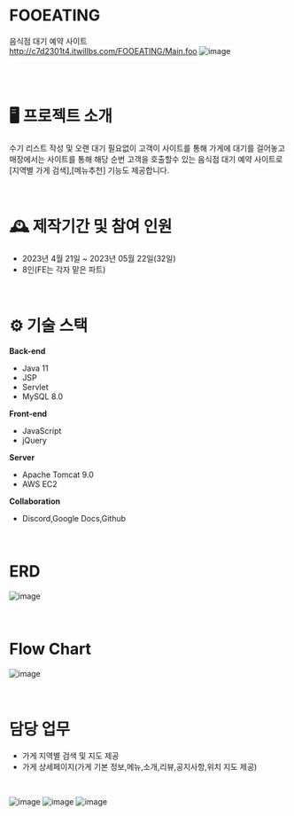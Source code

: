 # FOOEATING
음식점 대기 예약 사이트<br>
http://c7d2301t4.itwillbs.com/FOOEATING/Main.foo
![image](https://github.com/kimhyejin1030/FOOEATING/assets/131628934/21957fef-15f8-4b39-852e-1c0e4c4e9f3d)

<br>
<br>

# 🖥️ 프로젝트 소개
수기 리스트 작성 및 오랜 대기 필요없이 고객이 사이트를 통해 가게에 대기를 걸어놓고 매장에서는 사이트를 통해 해당 순번 고객을 호출할수 있는 음식점 대기 예약 사이트로 [지역별 가게 검색],[메뉴추천] 기능도 제공합니다. 

<br>

# 🕰️ 제작기간 및 참여 인원
* 2023년 4월 21일 ~ 2023년 05월 22일(32일)
* 8인(FE는 각자 맡은 파트)

<br>

# ⚙️ 기술 스택
<b>Back-end</b>
* Java 11
* JSP
* Servlet
* MySQL 8.0
  
<b>Front-end</b>
* JavaScript
* jQuery
  
<b>Server</b>
* Apache Tomcat 9.0
* AWS EC2

<b>Collaboration</b>
* Discord,Google Docs,Github

<br>

# ERD
![image](https://github.com/kimhyejin1030/FOOEATING/assets/131628934/da1da219-3bb3-45d7-868b-2dcad0bc6f0b)

<br>

# Flow Chart
![image](https://github.com/kimhyejin1030/FOOEATING/assets/131628934/cd6963d2-b35b-4fcf-99e1-8deb4e7355bd)

<br>

# 담당 업무
* 가게 지역별 검색 및 지도 제공
* 가게 상세페이지(가게 기본 정보,메뉴,소개,리뷰,공지사항,위치 지도 제공)
<br>

![image](https://github.com/kimhyejin1030/FOOEATING/assets/131628934/da09d8e9-7541-40ed-bc5b-fac5d2244172)
![image](https://github.com/kimhyejin1030/FOOEATING/assets/131628934/77248dce-d293-4145-8577-2cd6dcc1228f)
![image](https://github.com/kimhyejin1030/FOOEATING/assets/131628934/b0d03386-a2eb-4353-831e-918557f2c52c)


